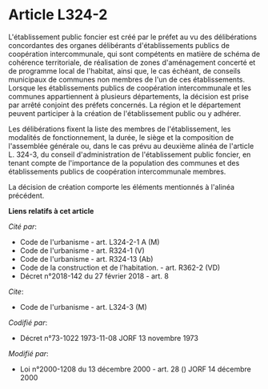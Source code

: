 # Article L324-2

L'établissement public foncier est créé par le préfet au vu des délibérations concordantes des organes délibérants
d'établissements publics de coopération intercommunale, qui sont compétents en matière de schéma de cohérence territoriale,
de réalisation de zones d'aménagement concerté et de programme local de l'habitat, ainsi que, le cas échéant, de conseils
municipaux de communes non membres de l'un de ces établissements. Lorsque les établissements publics de coopération
intercommunale et les communes appartiennent à plusieurs départements, la décision est prise par arrêté conjoint des préfets
concernés. La région et le département peuvent participer à la création de l'établissement public ou y adhérer.

Les délibérations fixent la liste des membres de l'établissement, les modalités de fonctionnement, la durée, le siège et la
composition de l'assemblée générale ou, dans le cas prévu au deuxième alinéa de l'article L. 324-3, du conseil
d'administration de l'établissement public foncier, en tenant compte de l'importance de la population des communes et des
établissements publics de coopération intercommunale membres.

La décision de création comporte les éléments mentionnés à l'alinéa précédent.

**Liens relatifs à cet article**

_Cité par_:

  - Code de l'urbanisme - art. L324-2-1 A (M)
  - Code de l'urbanisme - art. R324-1 (V)
  - Code de l'urbanisme - art. R324-13 (Ab)
  - Code de la construction et de l'habitation. - art. R362-2 (VD)
  - Décret n°2018-142 du 27 février 2018 - art. 8

_Cite_:

  - Code de l'urbanisme - art. L324-3 (M)

_Codifié par_:

  - Décret n°73-1022 1973-11-08 JORF 13 novembre 1973

_Modifié par_:

  - Loi n°2000-1208 du 13 décembre 2000 - art. 28 () JORF 14 décembre 2000

